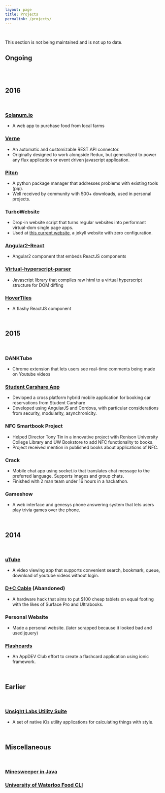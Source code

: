 ```yaml
---
layout: page
title: Projects
permalink: /projects/
---
```


<br />

This section is not being maintained and is not up to date.

## Ongoing
<br />

<br />

## 2016
<br />

### [Solanum.io](https://solanum.io)
- A web app to purchase food from local farms

### [Verne](https://looklikeapro.gitbooks.io/verne/content/)
- An automatic and customizable REST API connector.
- Originally designed to work alongside Redux, but generalized to power any flux application or event driven javascript application.

### [Piton](https://github.com/LookLikeAPro/PPM)
- A python package manager that addresses problems with existing tools (pip).
- Well received by community with 500+ downloads, used in personal projects.

### [TurboWebsite](https://github.com/LookLikeAPro/Turbowebsite)
- Drop-in website script that turns regular websites into performant virtual-dom single page apps.
- Used at [this current website](https://github.com/LookLikeAPro/looklikeapro.github.io), a jekyll website with zero configuration.

### [Angular2-React](https://github.com/LookLikeAPro/Angular2-React)
- Angular2 component that embeds ReactJS components

### [Virtual-hyperscript-parser](https://github.com/LookLikeAPro/virtual-hyperscript-parser)
- Javascript library that compiles raw html to a virtual hyperscript structure for DOM diffing

### [HoverTiles](https://github.com/LookLikeAPro/HoverTiles)
- A flashy ReactJS component

<br />

## 2015
<br />

### DANKTube
- Chrome extension that lets users see real-time comments being made on Youtube videos

### [Student Carshare App](studentcarshareapp)
- Devloped a cross platform hybrid mobile application for booking car reservations from Student Carshare
- Developed using AngularJS and Cordova, with particular considerations from security, modularity, asynchronicity.

### NFC Smartbook Project
- Helped Director Tony Tin in a innovative project with Renison University College Library and UW Bookstore to add NFC functionality to books.
- Project received mention in published books about applications of NFC.

### Crack
- Mobile chat app using socket.io that translates chat message to the preferred language. Supports images and group chats.
- Finished with 2 man team under 16 hours in a hackathon.

### Gameshow
- A web interface and genesys phone answering system that lets users play trivia games over the phone.

<br />

## 2014
<br />

### [uTube](utube)
- A video viewing app that supports convenient search, bookmark, queue, download of youtube videos without login.

### [D+C Cable](/projects/dc-cable) (Abandoned)
- A hardware hack that aims to put $100 cheap tablets on equal footing with the likes of Surface Pro and Ultrabooks.

### Personal Website
- Made a personal website. (later scrapped because it looked bad and used jquery)

### [Flashcards](flashcards)
- An AppDEV Club effort to create a flashcard application using ionic framework.

<br />

## Earlier
<br />

### [Unsight Labs Utility Suite](http://unsightlabs.com)
- A set of native iOs utility applications for calculating things with style.

<br />

## Miscellaneous

<br />

### [Minesweeper in Java](/projects/minesweeper)

### [University of Waterloo Food CLI](http://github.com/LookLikeAPro/UWFoodCLI)

<div style="display: none">
### [CORS Proxy](http://github.com/LookLikeAPro/CORSProxy2)

### [Equation Solver](http://github.com/LookLikeAPro/Interpreter)

### [VEX Robot](/projects/vex-robot)
</div>